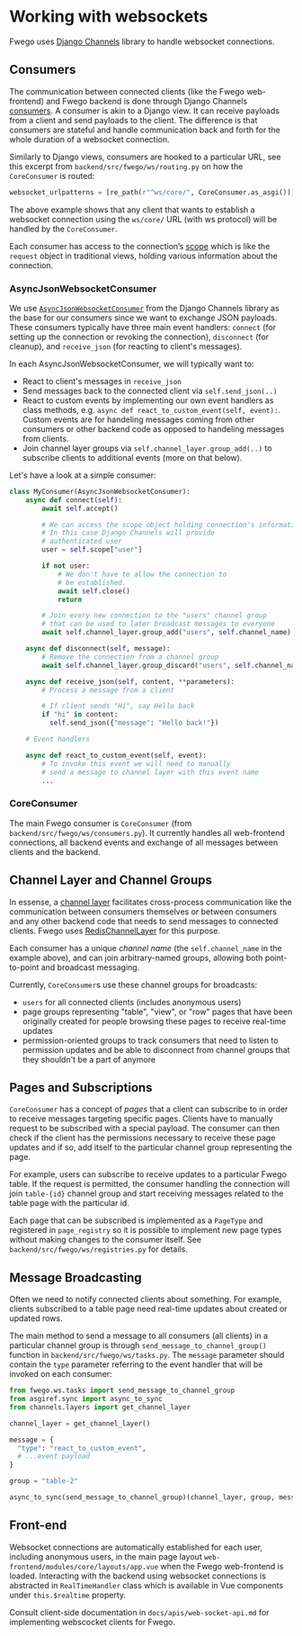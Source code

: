 # Working with websockets

Fwego uses [Django Channels](https://channels.readthedocs.io/en/latest/) library to handle websocket connections.

## Consumers

The communication between connected clients (like the Fwego web-frontend) and Fwego backend is done through Django Channels [consumers](https://channels.readthedocs.io/en/latest/topics/consumers.html). A consumer is akin to a Django view. It can receive payloads from a client and send payloads to the client. The difference is that consumers are stateful and handle communication back and forth for the whole duration of a websocket connection.

Similarly to Django views, consumers are hooked to a particular URL, see this excerpt from `backend/src/fwego/ws/routing.py` on how the `CoreConsumer` is routed:

```python
websocket_urlpatterns = [re_path(r"^ws/core/", CoreConsumer.as_asgi())]
```

The above example shows that any client that wants to establish a websocket connection using the `ws/core/` URL (with ws protocol) will be handled by the `CoreConsumer`.

Each consumer has access to the connection’s [scope](https://channels.readthedocs.io/en/latest/topics/consumers.html#scope) which is like the `request` object in traditional views, holding various information about the connection.

### AsyncJsonWebsocketConsumer

We use [`AsyncJsonWebsocketConsumer`](https://channels.readthedocs.io/en/latest/topics/consumers.html#asyncjsonwebsocketconsumer) from the Django Channels library as the base for our consumers since we want to exchange JSON payloads. These consumers typically have three main event handlers: `connect` (for setting up the connection or revoking the connection), `disconnect` (for cleanup), and `receive_json` (for reacting to client's messages).

In each AsyncJsonWebsocketConsumer, we will typically want to:

- React to client's messages in `receive_json`
- Send messages back to the connected client via `self.send_json(..)`
- React to custom events by implementing our own event handlers as class methods, e.g. `async def react_to_custom_event(self, event):`. Custom events are for handeling messages coming from other consumers or other backend code as opposed to handeling messages from clients.
- Join channel layer groups via `self.channel_layer.group_add(..)` to subscribe clients to additional events (more on that below).

Let's have a look at a simple consumer:

```python
class MyConsumer(AsyncJsonWebsocketConsumer):
    async def connect(self):
        await self.accept()

        # We can access the scope object holding connection's information
        # In this case Django Channels will provide
        # authenticated user
        user = self.scope["user"]

        if not user:
            # We don't have to allow the connection to
            # be established.
            await self.close()
            return

        # Join every new connection to the "users" channel group
        # that can be used to later broadcast messages to everyone
        await self.channel_layer.group_add("users", self.channel_name)

    async def disconnect(self, message):
        # Remove the connection from a channel group
        await self.channel_layer.group_discard("users", self.channel_name)

    async def receive_json(self, content, **parameters):
        # Process a message from a client

        # If client sends "Hi", say Hello back
        if "hi" in content:
          self.send_json({"message": "Hello back!"})

    # Event handlers

    async def react_to_custom_event(self, event):
        # To invoke this event we will need to manually
        # send a message to channel layer with this event name
        ...
```

### CoreConsumer

The main Fwego consumer is `CoreConsumer` (from `backend/src/fwego/ws/consumers.py`). It currently handles all web-frontend connections, all backend events and exchange of all messages between clients and the backend.

## Channel Layer and Channel Groups

In essense, a [channel layer](https://channels.readthedocs.io/en/latest/topics/channel_layers.html) facilitates cross-process communication like the communication between consumers themselves or between consumers and any other backend code that needs to send messages to connected clients. Fwego uses [RedisChannelLayer](https://github.com/django/channels_redis/) for this purpose.

Each consumer has a unique *channel name* (the `self.channel_name` in the example above), and can join arbitrary-named groups, allowing both point-to-point and broadcast messaging.

Currently, `CoreConsumer`s use these channel groups for broadcasts:

- `users` for all connected clients (includes anonymous users)
- page groups representing "table", "view", or "row" pages that have been originally created for people browsing these pages to receive real-time updates
- permission-oriented groups to track consumers that need to listen to permission updates and be able to disconnect from channel groups that they shouldn't be a part of anymore

## Pages and Subscriptions

`CoreConsumer` has a concept of *pages* that a client can subscribe to in order to receive messages targeting specific pages. Clients have to manually request to be subscribed with a special payload. The consumer can then check if the client has the permissions necessary to receive these page updates and if so, add itself to the particular channel group representing the page.

For example, users can subscribe to receive updates to a particular Fwego table. If the request is permitted, the consumer handling the connection will join `table-{id}` channel group and start receiving messages related to the table page with the particular id.

Each page that can be subscribed is implemented as a `PageType` and registered in `page_registry` so it is possible to implement new page types without making changes to the consumer itself. See `backend/src/fwego/ws/registries.py` for details.

## Message Broadcasting

Often we need to notify connected clients about something. For example, clients subscribed to a table page need real-time updates about created or updated rows.

The main method to send a message to all consumers (all clients) in a particular channel group is through `send_message_to_channel_group()` function in `backend/src/fwego/ws/tasks.py`. The `message` parameter should contain the `type` parameter referring to the event handler that will be invoked on each consumer:

```python
from fwego.ws.tasks import send_message_to_channel_group
from asgiref.sync import async_to_sync
from channels.layers import get_channel_layer

channel_layer = get_channel_layer()

message = {
  "type": "react_to_custom_event",
  # ...event payload
}

group = "table-2"

async_to_sync(send_message_to_channel_group)(channel_layer, group, message)
```

## Front-end

Websocket connections are automatically established for each user, including anonymous users, in the main page layout `web-frontend/modules/core/layouts/app.vue` when the Fwego web-frontend is loaded. Interacting with the backend using websocket connections is abstracted in `RealTimeHandler` class which is available in Vue components under `this.$realtime` property.

Consult client-side documentation in `docs/apis/web-socket-api.md` for implementing webscocket clients for Fwego.
